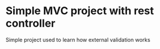 # Simple MVC project with rest controller


Simple project used to learn how external validation works


